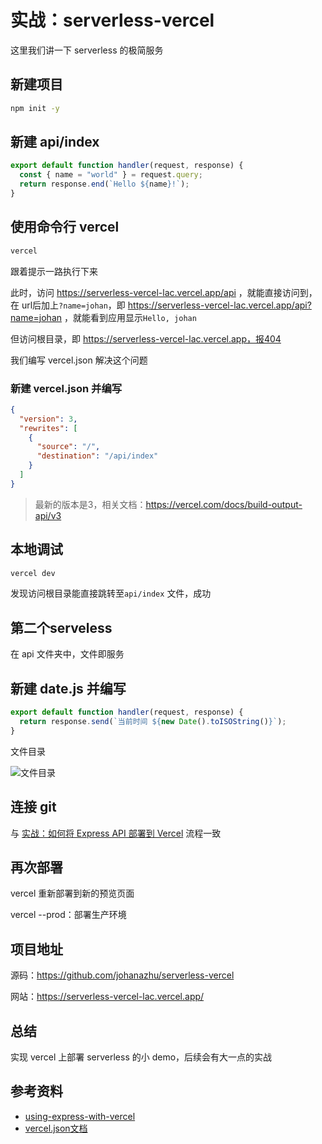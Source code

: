 # 实战：serverless-vercel



这里我们讲一下 serverless 的极简服务

## 新建项目

```bash
npm init -y
```

## 新建 api/index

```javascript
export default function handler(request, response) {
  const { name = "world" } = request.query;
  return response.end(`Hello ${name}!`);
}
```

## 使用命令行 vercel

```bash
vercel
```

跟着提示一路执行下来

此时，访问 https://serverless-vercel-lac.vercel.app/api ，就能直接访问到，在 url后加上`?name=johan`，即 https://serverless-vercel-lac.vercel.app/api?name=johan ，就能看到应用显示`Hello, johan`

但访问根目录，即 https://serverless-vercel-lac.vercel.app，报404

我们编写 vercel.json 解决这个问题

### 新建 vercel.json 并编写

```json
{
  "version": 3,
  "rewrites": [
    {
      "source": "/",
      "destination": "/api/index"
    }
  ]
}
```

> 最新的版本是3，相关文档：https://vercel.com/docs/build-output-api/v3

## 本地调试

```bash
vercel dev
```

发现访问根目录能直接跳转至`api/index` 文件，成功

## 第二个serveless

在 api 文件夹中，文件即服务

## 新建 date.js 并编写

```javascript
export default function handler(request, response) {
  return response.send(`当前时间 ${new Date().toISOString()}`);
}
```

文件目录

![文件目录](https://s2.loli.net/2023/06/07/j7FS1xkneGdiEaD.png)



## 连接 git

与 [实战：如何将 Express API 部署到 Vercel](https://fe.azhubaby.com/node/express/%E5%AE%9E%E6%88%98%EF%BC%9A%E5%A6%82%E4%BD%95%E5%B0%86%20Express%20API%20%E9%83%A8%E7%BD%B2%E5%88%B0%20Vercel.html) 流程一致

## 再次部署

vercel 重新部署到新的预览页面

vercel --prod：部署生产环境

## 项目地址

源码：https://github.com/johanazhu/serverless-vercel

网站：https://serverless-vercel-lac.vercel.app/



## 总结

实现 vercel 上部署 serverless 的小 demo，后续会有大一点的实战



## 参考资料

- [using-express-with-vercel](https://vercel.com/guides/using-express-with-vercel)
- [vercel.json文档](https://vercel.com/docs/concepts/projects/project-configuration)